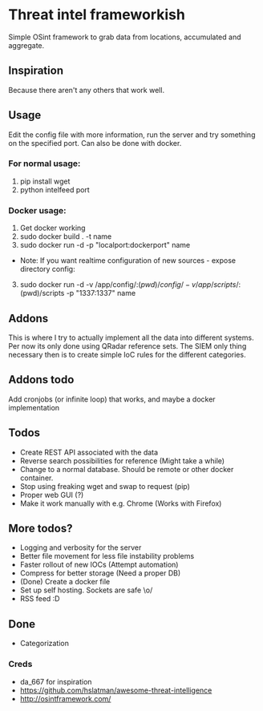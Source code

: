 # Threat intel frameworkish
Simple OSint framework to grab data from locations, accumulated and aggregate.

## Inspiration
Because there aren't any others that work well.

## Usage
Edit the config file with more information, run the server and try something on the specified port. Can also be done with docker.

### For normal usage:
1. pip install wget
2. python intelfeed port

### Docker usage:
1. Get docker working 
2. sudo docker build . -t name
3. sudo docker run -d -p "localport:dockerport" name

* Note: If you want realtime configuration of new sources - expose directory config:
3. sudo docker run -d -v /app/config/:$(pwd)/config/ -v /app/scripts/:$(pwd)/scripts -p "1337:1337" name

## Addons
This is where I try to actually implement all the data into different systems. Per now its only done using QRadar reference sets. The SIEM only thing necessary then is to create simple IoC rules for the different categories.

## Addons todo
Add cronjobs (or infinite loop) that works, and maybe a docker implementation

## Todos 
* Create REST API associated with the data
* Reverse search possibilities for reference (Might take a while)
* Change to a normal database. Should be remote or other docker container.
* Stop using freaking wget and swap to request (pip)
* Proper web GUI (?)
* Make it work manually with e.g. Chrome (Works with Firefox)

## More todos?
* Logging and verbosity for the server
* Better file movement for less file instability problems
* Faster rollout of new IOCs (Attempt automation)
* Compress for better storage (Need a proper DB)
* (Done) Create a docker file
* Set up self hosting. Sockets are safe \o/
* RSS feed :D

## Done
* Categorization 

### Creds
- da\_667 for inspiration
- https://github.com/hslatman/awesome-threat-intelligence
- http://osintframework.com/
